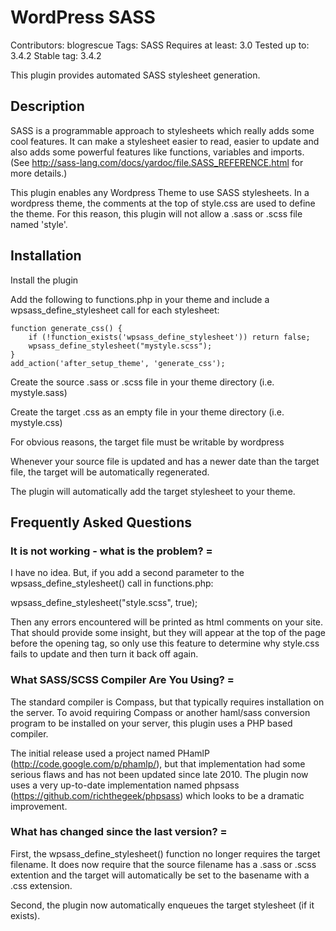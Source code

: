 # WordPress SASS

Contributors: blogrescue
Tags: SASS
Requires at least: 3.0
Tested up to: 3.4.2
Stable tag: 3.4.2

This plugin provides automated SASS stylesheet generation.

##  Description

SASS is a programmable approach to stylesheets which really adds some cool features. It can make a stylesheet easier to read, easier to update and also adds some powerful features like functions, variables and imports. (See http://sass-lang.com/docs/yardoc/file.SASS_REFERENCE.html for more details.)

This plugin enables any Wordpress Theme to use SASS stylesheets.  In a wordpress theme, the comments at the top of style.css are used to define the theme.  For this reason, this plugin will not allow a .sass or .scss file named 'style'.

## Installation

Install the plugin

 Add the following to functions.php in your theme and include a wpsass_define_stylesheet call for each stylesheet:

    function generate_css() {  
        if (!function_exists('wpsass_define_stylesheet')) return false;
        wpsass_define_stylesheet("mystyle.scss");
    }  
    add_action('after_setup_theme', 'generate_css');

Create the source .sass or .scss file in your theme directory (i.e. mystyle.sass)

Create the target .css as an empty file in your theme directory (i.e. mystyle.css)

For obvious reasons, the target file must be writable by wordpress

Whenever your source file is updated and has a newer date than the target file, the target will be automatically regenerated.  

The plugin will automatically add the target stylesheet to your theme.

## Frequently Asked Questions

### It is not working - what is the problem? =

I have no idea.  But, if you add a second parameter to the wpsass_define_stylesheet() call in functions.php:

  wpsass_define_stylesheet("style.scss", true);

Then any errors encountered will be printed as html comments on your site.  That should provide some insight, but they will appear at the top of the page before the opening <html> tag, so only use this feature to determine why style.css fails to update and then turn it back off again.

### What SASS/SCSS Compiler Are You Using? =

The standard compiler is Compass, but that typically requires installation on the server.  To avoid requiring Compass or another haml/sass conversion program to be installed on your server, this plugin uses a PHP based compiler.

The initial release used a project named PHamlP (http://code.google.com/p/phamlp/), but that implementation had some serious flaws and has not been updated since late 2010.  The plugin now uses a very up-to-date implementation named phpsass (https://github.com/richthegeek/phpsass) which looks to be a dramatic improvement.

### What has changed since the last version? =

First, the wpsass_define_stylesheet() function no longer requires the target filename.  It does now require that the source filename has a .sass or .scss extention and the target will automatically be set to the basename with a .css extension.

Second, the plugin now automatically enqueues the target stylesheet (if it exists).
